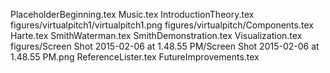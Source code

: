 PlaceholderBeginning.tex
Music.tex
IntroductionTheory.tex
figures/virtualpitch1/virtualpitch1.png
figures/virtualpitch/Components.tex
Harte.tex
SmithWaterman.tex
SmithDemonstration.tex
Visualization.tex
figures/Screen Shot 2015-02-06 at 1.48.55 PM/Screen Shot 2015-02-06 at 1.48.55 PM.png
ReferenceLister.tex
FutureImprovements.tex